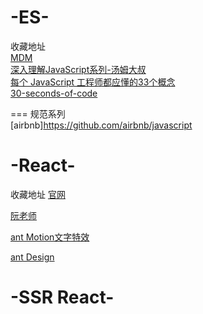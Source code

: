 # -ES-

收藏地址  
[MDM](https://github.com/jobbole/awesome-javascript-cn)  
[深入理解JavaScript系列-汤姆大叔](http://www.cnblogs.com/TomXu/archive/2011/12/15/2288411.html)  
[每个 JavaScript 工程师都应懂的33个概念](https://github.com/stephentian/33-js-concepts)  
[30-seconds-of-code](https://github.com/30-seconds/30-seconds-of-code)


=== 规范系列   
[airbnb]https://github.com/airbnb/javascript



# -React-
收藏地址
[官网](https://reactjs.org/)

[阮老师](http://www.ruanyifeng.com/blog/2015/03/react.html)

[ant Motion文字特效](https://motion.ant.design/components/tween-one#components-tween-one-demo-position)

[ant Design](https://ant.design/index-cn)




# -SSR  React-
